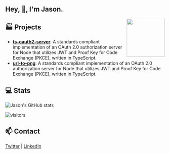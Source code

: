 ## Hey, :wave:, I'm Jason. 

<!--https://user-images.githubusercontent.com/5713670/87202985-820dcb80-c2b6-11ea-9f56-7ec461c497c3.gif-->
<img align='right' src='https://jasonraimondi.com/misc/me/zombie-ruby-trimmed@2x.png' width='120px'>

## 🏭 Projects

- [**ts-oauth2-server**](https://github.com/jasonraimondi/ts-oauth2-server): A standards compliant implementation of an OAuth 2.0 authorization server for Node that utilizes JWT and Proof Key for Code Exchange (PKCE), written in TypeScript. 
- [**url-to-png**](https://github.com/jasonraimondi/url-to-png): A standards compliant implementation of an OAuth 2.0 authorization server for Node that utilizes JWT and Proof Key for Code Exchange (PKCE), written in TypeScript. 

## 💻 Stats

![Jason's GitHub stats](https://github-readme-stats.vercel.app/api?username=jasonraimondi&show_icons=true&locale=en&count_private=true)

![visitors](https://visitor-badge-reloaded.herokuapp.com/badge?page_id=github.com/jasonraimondi&color=00cf00)

[twitter]: https://twitter.com/jsonmamondi/
[linkedin]: https://linkedin.com/in/jasonraimondi/

## 📫 Contact

[Twitter][twitter] | [LinkedIn][linkedin]
